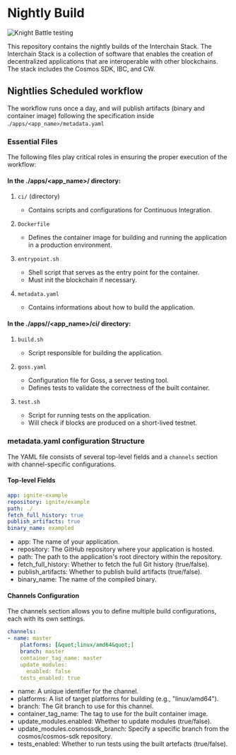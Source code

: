 # Nightly Build

![Knight Battle testing](./knightly.jpeg)

This repository contains the nightly builds of the Interchain Stack. The Interchain Stack is a collection of software that enables the creation of decentralized applications that are interoperable with other blockchains. The stack includes the Cosmos SDK, IBC, and CW.

## Nightlies Scheduled workflow

The workflow runs once a day, and will publish artifacts (binary and container image) following the specification inside .`/apps/<app_name>/metadata.yaml`

### Essential Files

The following files play critical roles in ensuring the proper execution of the workflow:

#### In the ./apps/<app_name>/ directory:

1. `ci/` (directory)
   - Contains scripts and configurations for Continuous Integration.

2. `Dockerfile`
   - Defines the container image for building and running the application in a production environment.

3. `entrypoint.sh`
   - Shell script that serves as the entry point for the container.
   - Must init the blockchain if necessary.

4. `metadata.yaml`
   - Contains informations about how to build the application.

#### In the ./apps//<app_name>/ci/ directory:

1. `build.sh`
   - Script responsible for building the application.

2. `goss.yaml`
   - Configuration file for Goss, a server testing tool.
   - Defines tests to validate the correctness of the built container.

3. `test.sh`
   - Script for running tests on the application.
   - Will check if blocks are produced on a short-lived testnet.


### metadata.yaml configuration Structure

The YAML file consists of several top-level fields and a `channels` section with channel-specific configurations.

#### Top-level Fields

```yaml
app: ignite-example
repository: ignite/example
path: ./
fetch_full_history: true
publish_artifacts: true
binary_name: exampled
```

- app: The name of your application.
- repository: The GitHub repository where your application is hosted.
- path: The path to the application's root directory within the repository.
- fetch_full_history: Whether to fetch the full Git history (true/false).
- publish_artifacts: Whether to publish build artifacts (true/false).
- binary_name: The name of the compiled binary.

#### Channels Configuration
The channels section allows you to define multiple build configurations, each with its own settings.

```yaml
channels:
- name: master
    platforms: [&quot;linux/amd64&quot;]
    branch: master
    container_tag_name: master
    update_modules:
      enabled: false
    tests_enabled: true
```
- name: A unique identifier for the channel.
- platforms: A list of target platforms for building (e.g., "linux/amd64").
- branch: The Git branch to use for this channel.
- container_tag_name: The tag to use for the built container image.
- update_modules.enabled: Whether to update modules (true/false).
- update_modules.cosmossdk_branch: Specify a specific branch from the cosmos/cosmos-sdk repository.
- tests_enabled: Whether to run tests using the built artefacts (true/false).
